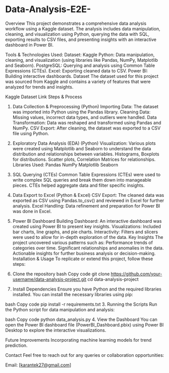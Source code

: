 # Data-Analysis-E2E-
Overview
This project demonstrates a comprehensive data analysis workflow using a Kaggle dataset. The analysis includes data manipulation, cleaning, and visualization using Python, querying the data with SQL, exporting results to CSV files, and presenting insights with an interactive dashboard in Power BI.

Tools & Technologies Used:
Dataset: Kaggle
Python: Data manipulation, cleaning, and visualization (using libraries like Pandas, NumPy, Matplotlib and Seaborn).
PostgreSQL: Querying and analysis using Common Table Expressions (CTEs).
Excel: Exporting cleaned data to CSV.
Power BI: Building interactive dashboards.
Dataset
The dataset used for this project was sourced from Kaggle and contains a variety of features that were analyzed for trends and insights.

Kaggle Dataset Link
Steps & Process
1. Data Collection & Preprocessing (Python)
Importing Data: The dataset was imported into Python using the Pandas library.
Cleaning Data: Missing values, incorrect data types, and outliers were handled.
Data Transformation: Data was reshaped and transformed using Pandas and NumPy.
CSV Export: After cleaning, the dataset was exported to a CSV file using Python.
2. Exploratory Data Analysis (EDA) (Python)
Visualization: Various plots were created using Matplotlib and Seaborn to understand the data distribution and relationships between variables.
Histograms, Boxplots for distributions.
Scatter plots, Correlation Matrices for relationships.
Libraries Used:
Pandas
NumPy
Matplotlib
Seaborn

4. SQL Querying (CTEs)
Common Table Expressions (CTEs) were used to write complex SQL queries and break them down into manageable pieces.
CTEs helped aggregate data and filter specific insights.

5. Data Export to Excel (Python & Excel)
CSV Export: The cleaned data was exported as CSV using Pandas.to_csv() and reviewed in Excel for further analysis.
Excel Handling: Data refinement and preparation for Power BI was done in Excel.
6. Power BI Dashboard
Building Dashboard: An interactive dashboard was created using Power BI to present key insights.
Visualizations: Included bar charts, line graphs, and pie charts.
Interactivity: Filters and slicers were used to allow for in-depth exploration of the data.
Key Insights
The project uncovered various patterns such as:
Performance trends of categories over time.
Significant relationships and anomalies in the data.
Actionable insights for further business analysis or decision-making.
Installation & Usage
To replicate or extend this project, follow these steps:

1. Clone the repository
bash
Copy code
git clone https://github.com/your-username/data-analysis-project.git
cd data-analysis-project
2. Install Dependencies
Ensure you have Python and the required libraries installed. You can install the necessary libraries using pip:

bash
Copy code
pip install -r requirements.txt
3. Running the Scripts
Run the Python script for data manipulation and analysis:

bash
Copy code
python data_analysis.py
4. View the Dashboard
You can open the Power BI dashboard file (PowerBI_Dashboard.pbix) using Power BI Desktop to explore the interactive visualizations.

Future Improvements
Incorporating machine learning models for trend prediction.

Contact
Feel free to reach out for any queries or collaboration opportunities:

Email: [karantek27@gmail.com]
